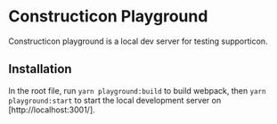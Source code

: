 # Constructicon Playground

Constructicon playground is a local dev server for testing supporticon.

## Installation
In the root file, run `yarn playground:build` to build webpack, then `yarn playground:start` to start the local development server on [http://localhost:3001/].